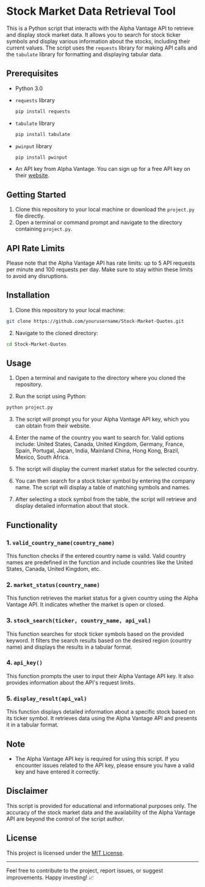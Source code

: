 # Stock Market Data Retrieval Tool

This is a Python script that interacts with the Alpha Vantage API to retrieve and display stock market data. It allows you to search for stock ticker symbols and display various information about the stocks, including their current values. The script uses the `requests` library for making API calls and the `tabulate` library for formatting and displaying tabular data.

## Prerequisites

- Python 3.0
- `requests` library
  ```bash
  pip install requests
  ```
  
- `tabulate` library
  ```bash
  pip install tabulate
  ```
  
- `pwinput` library
  ```bash
  pip install pwinput
  ```
  
- An API key from Alpha Vantage. You can sign up for a free API key on their [website](https://www.alphavantage.co/support/#api-key).

## Getting Started

1. Clone this repository to your local machine or download the `project.py` file directly.
2. Open a terminal or command prompt and navigate to the directory containing `project.py`.

## API Rate Limits

Please note that the Alpha Vantage API has rate limits: up to 5 API requests per minute and 100 requests per day. Make sure to stay within these limits to avoid any disruptions.

## Installation

1. Clone this repository to your local machine:

```bash
git clone https://github.com/yourusername/Stock-Market-Quotes.git
```

2. Navigate to the cloned directory:

```bash
cd Stock-Market-Quotes
```

## Usage

1. Open a terminal and navigate to the directory where you cloned the repository.

2. Run the script using Python:

```bash
python project.py
```

3. The script will prompt you for your Alpha Vantage API key, which you can obtain from their website.

4. Enter the name of the country you want to search for. Valid options include: United States, Canada, United Kingdom, Germany, France, Spain, Portugal, Japan, India, Mainland China, Hong Kong, Brazil, Mexico, South Africa.

5. The script will display the current market status for the selected country.

6. You can then search for a stock ticker symbol by entering the company name. The script will display a table of matching symbols and names.

7. After selecting a stock symbol from the table, the script will retrieve and display detailed information about that stock.

## Functionality

### 1. `valid_country_name(country_name)`

This function checks if the entered country name is valid. Valid country names are predefined in the function and include countries like the United States, Canada, United Kingdom, etc.

### 2. `market_status(country_name)`

This function retrieves the market status for a given country using the Alpha Vantage API. It indicates whether the market is open or closed.

### 3. `stock_search(ticker, country_name, api_val)`

This function searches for stock ticker symbols based on the provided keyword. It filters the search results based on the desired region (country name) and displays the results in a tabular format.

### 4. `api_key()`

This function prompts the user to input their Alpha Vantage API key. It also provides information about the API's request limits.

### 5. `display_result(api_val)`

This function displays detailed information about a specific stock based on its ticker symbol. It retrieves data using the Alpha Vantage API and presents it in a tabular format.

## Note

- The Alpha Vantage API key is required for using this script. If you encounter issues related to the API key, please ensure you have a valid key and have entered it correctly.
## Disclaimer

This script is provided for educational and informational purposes only. The accuracy of the stock market data and the availability of the Alpha Vantage API are beyond the control of the script author.

## License

This project is licensed under the [MIT License](LICENSE).

---

Feel free to contribute to the project, report issues, or suggest improvements. Happy investing! 📈
